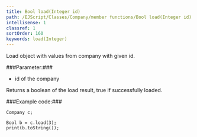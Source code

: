 ```yaml
---
title: Bool load(Integer id)
path: /EJScript/Classes/Company/member functions/Bool load(Integer id)
intellisense: 1
classref: 1
sortOrder: 160
keywords: load(Integer)
---
```


Load object with values from company with given id.



###Parameter:###


 - id of the company


Returns a boolean of the load result, true if successfully loaded.



###Example code:###


    Company c;
    
    Bool b = c.load(3);
    print(b.toString());


